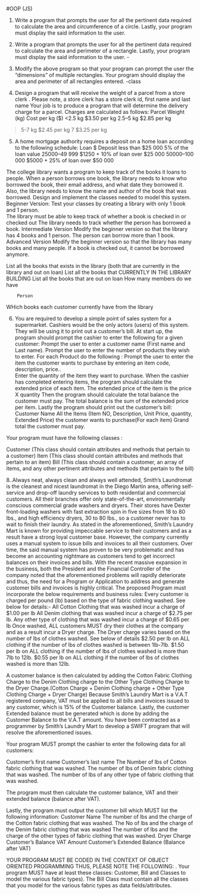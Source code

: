 #OOP (JS)


1. Write a program that prompts the user for all the pertinent data required to calculate the area and circumference of a circle.  Lastly, your program must display the said information to the user.

2. Write a program that prompts the user for all the pertinent data required to calculate the area and perimeter of a rectangle.  Lastly, your program must display the said information to the user. -

3. Modify the above program so that your program can prompt the user the “dimensions” of multiple rectangles. Your program should display the area and perimeter of all rectangles entered. -class

4. Design a program that will receive the weight of a parcel from a store clerk . Please note, a store clerk has a store clerk id, first name and last name 
Your job is to produce a program that will determine the delivery charge for  a parcel.  Charges are calculated as follows: 
Parcel Weight (kg)   Cost per kg ($) 
<2.5 kg 		$3.50 per kg 
2.5–5 kg 		$2.85 per kg 
>5-7 kg 		$2.45 per kg 
>7 			$3.25 per kg 


5. A home mortgage authority requires a deposit on a home loan according to the following schedule: 
Loan $ 		Deposit 
less than $25 000  	5% of the loan value 
$25 000–$49 999 	$1250 + 10% of loan over $25 000 
$50 000–$100 000 	$5000 + 25% of loan over $50 000 


The college library wants a program to keep track of the books it loans to people.  When a person borrows one book, the library needs to know who borrowed the book, their email address, and what date they borrowed it. Also, the library needs to know the name and author of the book that was borrowed.
Design and implement the classes needed to model this system. 
Beginner Version:
Test your classes by creating a library with only 1 book and 1 person.  
The library must be able to keep track of whether a book is checked in or checked out
The library needs to track whether the person has borrowed a book.
	Intermediate Version
Modify the beginner version so that the library has 4 books and 1 person.  The person can borrow more than 1 book.
	Advanced Version
Modify the beginner version so that the library has many books and many people.  If a book is checked out, it cannot be borrowed anymore.


List all the books that exists in the library  (both that are currently in the library and out on loan)
List all the books that CURRENTLY IN THE LIBRARY BUILDING
List all the books that are out on loan
How many members do we have

   		Person
WHich books each customer currently have from the library 


6. You are required to develop a simple point of sales system for a supermarket. Cashiers would be the only actors (users) of this system. They will be using it to print out a customer’s bill. 
At start up, the program should prompt the cashier to enter the following for  a given customer:
Prompt the user to enter a customer name (First name and Last name).
Prompt the user to enter the number of products they wish to enter.
For each Product do the following :
Prompt the user to enter  the item the customer wants to purchase by entering an item code, description, price..  
Enter the quantity of the item they want to purchase. 
When the cashier has completed entering items, the program should calculate the extended price of each item. The extended price of the item is the price X quantity
Then the program should calculate the total balance the customer must pay. The total balance is the sum of the extended price per item.
Lastly the program should print out the customer’s bill:
Customer Name
All the Items (Item NO, Description, Unit Price, quantity, Extended Price) the customer wants to purchase(For each item)
Grand total the customer must pay.

Your program must have the following classes : 

Customer (This class should contain attributes and methods that pertain to a customer)
Item (This class should contain attributes and methods that pertain to an item)
Bill (This class should contain a customer, an array of items, and any other pertinent attributes and methods that pertain to the bill)

8..Always neat, always clean and always well attended, Smith’s Laundromat is the cleanest and nicest laundromat in the Diego Martin area, offering self-service and drop-off laundry services to both residential and commercial customers.
All their branches offer only state-of-the-art, environmentally conscious commercial grade washers and dryers. Their stores have Dexter front-loading washers with fast extraction spin in five sizes from 18 to 80 lbs., and high efficiency dryers, 30 to 80 lbs., so a customer never has to wait to finish their laundry.
As stated in the aforementioned, Smith’s Laundry Mart is known for providing impeccable service to their customers and as a result have a strong loyal customer base.  However, the company currently uses a manual system to issue bills and invoices to all their customers. Over time, the said manual system has proven to be very problematic and has become an accounting nightmare as customers tend to get incorrect balances on their invoices and bills.
With the recent massive expansion in the business, both the President and the Financial Controller of the company noted that the aforementioned problems will rapidly deteriorate and thus, the need for a Program or Application to address and generate customer bills and invoices is highly critical. 
The proposed Program must incorporate the below requirements and business rules:
Every customer is charged per pound (lb) based on the type of fabric clothing washed. 
See below for details:-
All Cotton Clothing that was washed incur a charge of $1.00 per lb
All Denim clothing that was washed incur a charge of $2.75 per lb.
Any other type of clothing  that was washed incur a charge of $0.65 per lb
Once washed, ALL customers MUST dry their clothes at the company and as a result incur a Dryer charge. The Dryer charge varies based on the number of lbs of clothes washed. 
See below of details 
 $2.50 per lb on ALL clothing if the number of lbs of clothes washed is between 1lb-7lb.
$1.50 per lb on ALL clothing if the number of lbs of clothes washed is more than 7lb to 12lb.
$0.55 per lb on ALL clothing if the number of lbs of clothes washed is more than 12lb.
 
A customer balance is then calculated by adding the Cotton Fabric Clothing Charge to the Denim Clothing charge to the Other Type Clothing Charge to the Dryer Charge.(Cotton Charge + Denim Clothing charge + Other Type Clothing Charge + Dryer Charge)
Because Smith’s Laundry Mart is a V.A.T registered company, VAT must be applied to all bills and invoices issued to any customer, which is 15% of the Customer balance. 
Lastly, the customer Extended balance must be generated which is done by adding the Customer Balance to the V.A.T amount.
You have been contracted as a programmer by Smith’s Laundry Mart to develop a SWIFT program that will resolve the aforementioned issues.


Your program MUST prompt the cashier to enter the following data for all customers: 

Customer’s first name
Customer’s  last name
The Number of lbs of Cotton fabric clothing that was washed.
The number of lbs of Denim fabric clothing that was washed.
The number of lbs of any other type of fabric clothing that was washed.

The program must then calculate the customer balance, VAT and their extended balance (balance after VAT). 

Lastly, the program must output the customer bill which MUST list the following 
information: 
Customer Name
The number of lbs and the charge of the Cotton fabric clothing that was washed.
The No of lbs and the charge of  the Denim fabric clothing that was washed
The number of lbs and the charge of the other types of fabric clothing that was washed.
Dryer Charge
Customer’s Balance
VAT Amount
Customer’s Extended Balance (Balance after VAT)


YOUR PROGRAM MUST BE CODED IN THE CONTEXT OF OBJECT ORIENTED 
PROGRAMMING THUS, PLEASE NOTE THE FOLLOWING:
.
Your program MUST have at least these classes: Customer, Bill and Classes to model the various fabric types). 
The Bill  Class must contain  all the classes that you model for the various fabric types as data fields/attributes.
